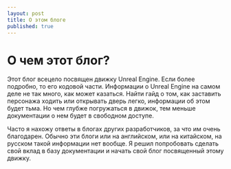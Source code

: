 ```yaml
---
layout: post
title: О этом блоге
published: true
---
```

# О чем этот блог?
Этот блог всецело посвящен движку Unreal Engine.
Если более подробно, то его кодовой части.
Информации о Unreal Engine на самом деле не так много, как может казаться.
Найти гайд о том, как заставить персонажа ходить или открывать дверь легко, информации об этом будет тьма.
Но чем глубже погружаться в движок, тем меньше документации о нем будет в свободном доступе.

Часто я нахожу ответы в блогах других разработчиков, за что им очень благодарен.
Обычно эти блоги или на английском, или на китайском, на русском такой информации нет вообще.
Я решил попробовать сделать свой вклад в базу документации и начать свой блог посвященный этому движку.
                                                        


